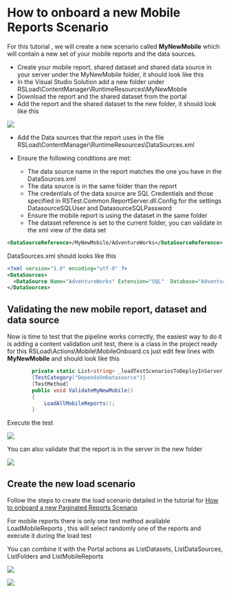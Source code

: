 # How to onboard a new Mobile Reports Scenario

For this tutorial , we will create a new scenario called **MyNewMobile** which will contain a new set of your mobile reports and the data sources.

* Create your mobile report, shared dataset and shared data source in your server under the MyNewMobile folder, it should look like this
* In the Visual Studio Solution add a new folder under RSLoad\ContentManager\RuntimeResources\MyNewMobile
* Download the report and the shared dataset from the portal 
* Add the report and the shared dataset to the new folder, it should look like this 

![](images/image101.png)

* Add the Data sources that the report uses in the file RSLoad\ContentManager\RuntimeResources\DataSources.xml 

* Ensure the following conditions are met:
    * The data source name in the report matches the one you have in the DataSources.xml 
    * The data source is in the same folder than the report
    * The credentials of the data source are SQL Credentials and those specified in RSTest.Common.ReportServer.dll.Config for the settings DatasourceSQLUser and DatasourceSQLPassword
    * Ensure the mobile report is using the dataset in the same folder 
    * The dataset reference is set to the current folder, you can validate in the xml view of the data set
```xml
<DataSourceReference>/MyNewMobile/AdventureWorks</DataSourceReference>
```

DataSources.xml should looks like this
```xml
<?xml version="1.0" encoding="utf-8" ?>
<DataSources>
  <DataSource Name="AdventureWorks" Extension="SQL"  Database="AdventureWorks" UseWindowsCredential="false" Enabled="true" Prompt="" ImpersonateUser="false"></DataSource>
</DataSources>
```

## Validating the new mobile report, dataset and data source
Now is time to test that the pipeline works correctly, the easiest way to do it is adding a content validation unit test, there is a class in the project ready for this RSLoad\Actions\Mobile\MobileOnboard.cs just edit few lines with **MyNewMobile** and should look like this
```cs
        private static List<string> _loadTestScenariosToDeployInServer = new List<string>() { "MyNewMobile" };
        [TestCategory("DependsOnDatasource")]
        [TestMethod]
        public void ValidateMyNewMobile()
        {
            LoadAllMobileReports();
        }
```
Execute the test 

![](images/image102.png)

You can also validate that the report is in the server in the new folder

![](images/image103.png)

## Create the new  load scenario

Follow the steps to create the load scenario detailed in the tutorial for [How to onboard a new Paginated Reports Scenario](../master/docs/OnboardPaginated.md)

For mobile reports there is only one test method available LoadMobileReports , this will select randomly one of the reports and execute it during the load test

You can combine it with the Portal actions as ListDatasets, ListDataSources, ListFolders and ListMobileReports

![](images/image104.png)

![](images/image105.png)
